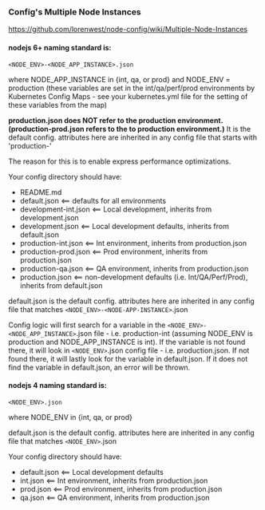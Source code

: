 ### Config's Multiple Node Instances
https://github.com/lorenwest/node-config/wiki/Multiple-Node-Instances

#### nodejs 6+ naming standard is:
```
<NODE_ENV>-<NODE_APP_INSTANCE>.json
```

where NODE_APP_INSTANCE in {int, qa, or prod} and NODE_ENV = production (these variables are set in the int/qa/perf/prod environments by Kubernetes Config Maps - see your kubernetes.yml file for the setting of these variables from the map)

**production.json does NOT refer to the production environment. (production-prod.json refers to the to production environment.)** It is the default config. attributes here are inherited in any config file that starts with 'production-'

The reason for this is to enable express performance optimizations.

Your config directory should have:
- README.md
- default.json          <== defaults for all environments
- development-int.json  <== Local development, inherits from development.json
- development.json      <== Local development defaults, inherits from default.json
- production-int.json   <== Int environment, inherits from production.json
- production-prod.json  <== Prod environment, inherits from production.json
- production-qa.json    <== QA environment, inherits from production.json
- production.json       <== non-development defaults (i.e. Int/QA/Perf/Prod), inherits from default.json

default.json is the default config. attributes here are inherited in any config file that matches ```<NODE_ENV>-<NODE-APP-INSTANCE>```.json

Config logic will first search for a variable in the ```<NODE_ENV>-<NODE_APP_INSTANCE>```.json file - i.e. production-int (assuming NODE_ENV is production and NODE_APP_INSTANCE is int).  If the variable is not found there, it will look in ```<NODE_ENV>```.json config file - i.e. production.json.  If not found there, it will lastly look for the variable in default.json. If it does not find the variable in default.json, an error will be thrown.

#### nodejs 4 naming standard is:
```
<NODE_ENV>.json
```

where NODE_ENV in {int, qa, or prod}

default.json is the default config. attributes here are inherited in any config file that matches ```<NODE_ENV>```.json

Your config directory should have:
- default.json      <== Local development defaults
- int.json          <== Int environment, inherits from production.json
- prod.json         <== Prod environment, inherits from production.json
- qa.json           <== QA environment, inherits from production.json
